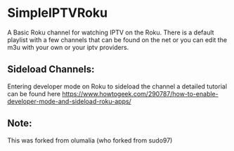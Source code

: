 # SimpleIPTVRoku
A Basic Roku channel for watching IPTV on the Roku. 
There is a default playlist with a few channels that can be found on the net or you can edit the m3u with your own or your iptv providers.


## Sideload Channels:
Entering developer mode on Roku to sideload the channel a detailed tutorial can be found here 
https://www.howtogeek.com/290787/how-to-enable-developer-mode-and-sideload-roku-apps/


## Note:
This was forked from  olumalia (who forked from sudo97)
